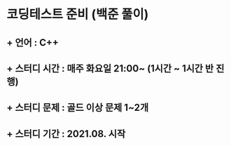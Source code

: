 # 코딩테스트 준비 (백준 풀이)

## + 언어 : C++
## + 스터디 시간 : 매주 화요일 21:00~ (1시간 ~ 1시간 반 진행)
## + 스터디 문제 : 골드 이상 문제 1~2개 
## + 스터디 기간 : 2021.08. 시작
